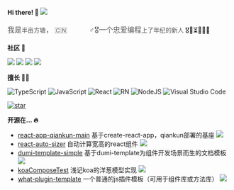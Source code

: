 #### Hi there! 👋 ![](https://visitor-badge.laobi.icu/badge?page_id=niexq.readme)

<font color=#555 size=3 face="幼圆">我是`半亩方塘`， 🇨🇳🌱🏀⛹🏻‍♂🎖一个忠爱编程`上了年纪的新人`</font> 🎖🛵⏳🌱🇨🇳 

**社区 🚀**

[![](https://img.shields.io/badge/掘金-blue?style=flat-square)](https://juejin.cn/user/4318537404123688/posts)
[![](https://img.shields.io/badge/segmentfault-00965e?style=flat-square)](https://segmentfault.com/u/niexq/articles)
[![](https://img.shields.io/badge/DEV-090909?style=flat-square)](https://dev.to/niexq)
[![](https://img.shields.io/badge/hashnode-0063fa?style=flat-square)](https://niexq.hashnode.dev)


**擅长 🧑‍💻**

<p>

![TypeScript](https://img.shields.io/badge/-TypeScript-007ACC?style=flat-square&logo=typescript&logoColor=white)
![JavaScript](https://img.shields.io/badge/-JavaScript-yellow?logo=javascript&logoColor=white)
![React](https://img.shields.io/badge/-React-45b8d8?style=flat-square&logo=react&logoColor=white)
![RN](https://img.shields.io/badge/-ReactNative-61dafb?style=flat-square&logo=react&logoColor=white)
![NodeJS](https://img.shields.io/badge/-NodeJS-43853d?style=flat-square&logo=Node.js&logoColor=white)
![Visual Studio Code](https://img.shields.io/badge/Visual%20Studio%20Code-blue?style=flat-square&logo=visual-studio-code&logoColor=ffffff)

</p>

<p>

<!-- [![Top Langs](https://github-readme-stats.vercel.app/api/top-langs/?username=niexq&layout=compact&theme=tokyonight&hide=html,ejs,less,vue)](https://github.com/niexq) -->

[![star](https://github-readme-stats.vercel.app/api?username=niexq&show_icons=true&theme=tokyonight&line_height=33&hide=issues&layout=compact)](https://github.com/niexq)

<!-- <img height="200" src="https://github-readme-stats.vercel.app/api?username=niexq&show_icons=true&theme=tokyonight&line_height=33&hide=issues&layout=compact" /> -->

<!-- 公众号二维码 -->

<!-- <img height="233" src="https://raw.githubusercontent.com/niexq/picbed/main/picgo/%E6%89%AB%E7%A0%81_%E6%90%9C%E7%B4%A2%E8%81%94%E5%90%88%E4%BC%A0%E6%92%AD%E6%A0%B7%E5%BC%8F-%E6%A0%87%E5%87%86%E8%89%B2%E7%89%88.png" /> -->

**开源在... 🔥**

+ [react-app-qiankun-main](https://github.com/niexq/react-app-qiankun-main) 基于create-react-app，qiankun部署的基座  ![](https://img.shields.io/github/stars/niexq/react-app-qiankun-main.svg?style=social&label=Star)
+ [react-auto-sizer](https://github.com/niexq/react-auto-sizer) 自动计算宽高的react组件 ![](https://img.shields.io/github/stars/niexq/react-auto-sizer.svg?style=social&label=Star)
+ [dumi-template-simple](https://github.com/niexq/dumi-template-simple) 基于dumi-template为组件开发场景而生的文档模板 ![](https://img.shields.io/github/stars/niexq/dumi-template-simple.svg?style=social&label=Star)
+ [koaComposeTest](https://github.com/niexq/koaComposeTest) 浅记koa的洋葱模型实现 ![](https://img.shields.io/github/stars/niexq/koaComposeTest.svg?style=social&label=Star)
+ [what-plugin-template](https://github.com/niexq/what-plugin-template) 一个普通的js插件模板（可用于组件库或方法库） ![](https://img.shields.io/github/stars/niexq/what-plugin-template.svg?style=social&label=Star)
